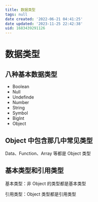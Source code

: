 ```yaml
---
title: 数据类型
tags: null
date created: '2022-06-21 04:41:25'
date updated: '2023-11-25 22:42:38'
uid: 1683439291126
---
```


# 数据类型

## 八种基本数据类型

- Boolean
- Null
- Undefinde
- Number
- String
- Symbol
- BigInt
- Object

## Object 中包含那几中常见类型

Data、Function、Array 等都是 Object 类型

## 基本类型和引用类型

基本类型：非 Object 的类型都是基本类型

引用类型：Object 类型都是引用类型
